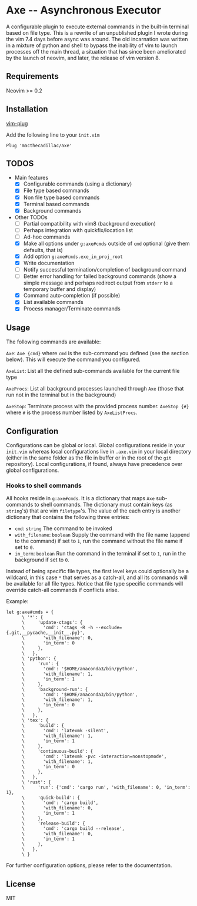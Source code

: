# Axe -- Asynchronous Executor

A configurable plugin to execute external commands in the built-in terminal
based on file type. This is a rewrite of an unpublished plugin I wrote during
the vim 7.4 days before async was around. The old incarnation was written in a
mixture of python and shell to bypass the inability of vim to launch processes
off the main thread, a situation that has since been ameliorated by the launch
of neovim, and later, the release of vim version 8.

## Requirements

Neovim >= 0.2

## Installation

[vim-plug](https://github.com/junegunn/vim-plug)

Add the following line to your `init.vim`

```vim
Plug 'macthecadillac/axe'
```

## TODOS

- Main features
  - [x] Configurable commands (using a dictionary)
  - [x] File type based commands
  - [x] Non file type based commands
  - [x] Terminal based commands
  - [x] Background commands

- Other TODOs
  - [ ] Partial compatibility with vim8 (background execution)
  - [ ] Perhaps integration with quickfix/location list
  - [ ] Ad-hoc commands
  - [x] Make all options under `g:axe#cmds` outside of `cmd` optional (give them defaults, that is)
  - [x] Add option `g:axe#cmds.exe_in_proj_root`
  - [x] Write documentation
  - [ ] Notify successful termination/completion of background command
  - [ ] Better error handling for failed background commands (show a simple message and perhaps redirect output from `stderr` to a temporary buffer and display)
  - [x] Command auto-completion (if possible)
  - [x] List available commands
  - [x] Process manager/Terminate commands

## Usage

The following commands are available:

`Axe`: `Axe {cmd}` where `cmd` is the sub-command you defined (see the
section below). This will execute the command you configured.

`AxeList`: List all the defined sub-commands available for the current file
type

`AxeProcs`: List all background processes launched through `Axe`
(those that run not in the terminal but in the background)

`AxeStop`: Terminate process with the provided process number.  `AxeStop
{#}` where `#` is the process number listed by `AxeListProcs`.

## Configuration

Configurations can be global or local. Global configurations reside in your
`init.vim` whereas local configurations live in `.axe.vim` in your
local directory (either in the same folder as the file in buffer or in the root
of the `git` repository). Local configurations, if found, always have precedence
over global configurations.

### Hooks to shell commands

All hooks reside in `g:axe#cmds`. It is a dictionary that maps
`Axe` sub-commands to shell commands. The dictionary must contain keys (as
`string`'s) that are vim `filetype`'s. The value of the each entry is another
dictionary that contains the following three entries:

  - `cmd`: `string` The command to be invoked
  - `with_filename`: `boolean` Supply the command with the file name (append to
    the command) if set to `1`, run the command without the file name if set to
    `0`.
  - `in_term`: `boolean` Run the command in the terminal if set to `1`, run in the
    background if set to `0`.

Instead of being specific file types, the first level keys could optionally be a
wildcard, in this case `*` that serves as a catch-all, and all its commands will
be available for all file types. Notice that file type specific commands will
override catch-all commands if conflicts arise.

Example:

```vim
let g:axe#cmds = {
      \ '*': {
      \     'update-ctags': {
      \       'cmd': 'ctags -R -h --exclude={.git,__pycache,__init__.py}',
      \       'with_filename': 0,
      \       'in_term': 0
      \     },
      \   },
      \ 'python': {
      \     'run': {
      \       'cmd': '$HOME/anaconda3/bin/python',
      \       'with_filename': 1,
      \       'in_term': 1
      \     },
      \     'background-run': {
      \       'cmd': '$HOME/anaconda3/bin/python',
      \       'with_filename': 1,
      \       'in_term': 0
      \     },
      \   },
      \ 'tex': {
      \     'build': {
      \       'cmd': 'latexmk -silent',
      \       'with_filename': 1,
      \       'in_term': 1
      \     },
      \     'continuous-build': {
      \       'cmd': 'latexmk -pvc -interaction=nonstopmode',
      \       'with_filename': 1,
      \       'in_term': 0
      \     },
      \   },
      \ 'rust': {
      \     'run': {'cmd': 'cargo run', 'with_filename': 0, 'in_term': 1},
      \     'quick-build': {
      \       'cmd': 'cargo build',
      \       'with_filename': 0,
      \       'in_term': 1
      \     },
      \     'release-build': {
      \       'cmd': 'cargo build --release',
      \       'with_filename': 0,
      \       'in_term': 1
      \     },
      \   },
      \ }
```

For further configuration options, please refer to the documentation.

## License

MIT
